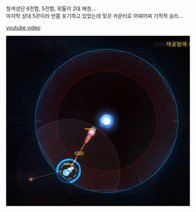청색성단 6전함, 5전함, 외톨이 2대 매칭...  
마지막 상대 5끈이라 반쯤 포기하고 있었는데 맞끈 카운터로 어찌어찌 기적적 승리...  

[youtube video](https://youtu.be/TJeWz9vuZx8)

![](../assets/20201027_BS_Bond_Counter.png)
